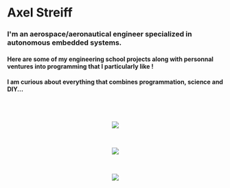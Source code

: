 # Axel Streiff 

### I'm an aerospace/aeronautical engineer specialized in autonomous embedded systems. 

#### Here are some of my engineering school projects along with personnal ventures into programming that I particularly like !

#### I am curious about everything that combines programmation, science and DIY... 
<br/>
<br/>

<p align="center">
    <img src="https://github.com/bjorn6699/bjorn6699/assets/119690087/6d960a40-560e-4c93-9cf0-1805c74284d0">
<p>
    
<br/>
<p align="center">
    <img src="https://github.com/bjorn6699/bjorn6699/assets/119690087/ac46d736-92d6-408e-aa0a-9557f1935545">
<p>

<br/> 
<p align="center">
    <img src="https://github.com/bjorn6699/bjorn6699/assets/119690087/48475137-dc8a-4144-b542-29f16117adcb">
<p>


